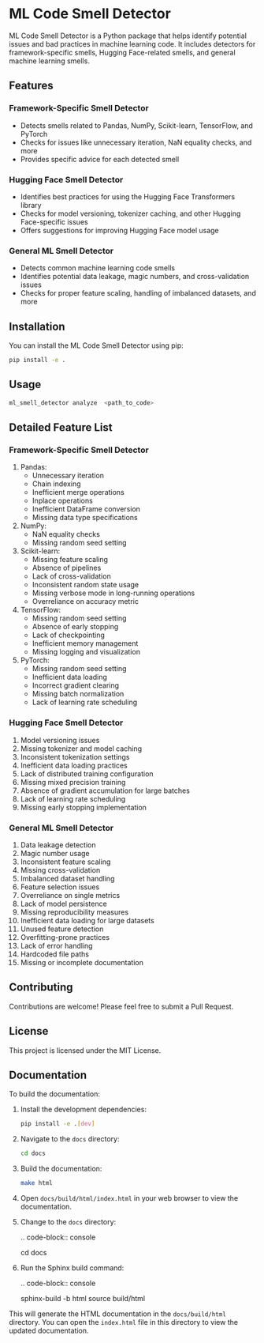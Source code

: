 # ML Code Smell Detector

ML Code Smell Detector is a Python package that helps identify potential issues and bad practices in machine learning code. It includes detectors for framework-specific smells, Hugging Face-related smells, and general machine learning smells.

## Features

### Framework-Specific Smell Detector
- Detects smells related to Pandas, NumPy, Scikit-learn, TensorFlow, and PyTorch
- Checks for issues like unnecessary iteration, NaN equality checks, and more
- Provides specific advice for each detected smell

### Hugging Face Smell Detector
- Identifies best practices for using the Hugging Face Transformers library
- Checks for model versioning, tokenizer caching, and other Hugging Face-specific issues
- Offers suggestions for improving Hugging Face model usage

### General ML Smell Detector
- Detects common machine learning code smells
- Identifies potential data leakage, magic numbers, and cross-validation issues
- Checks for proper feature scaling, handling of imbalanced datasets, and more

## Installation

You can install the ML Code Smell Detector using pip:

```bash
pip install -e .
```

## Usage

```bash
ml_smell_detector analyze  <path_to_code>
```


## Detailed Feature List

### Framework-Specific Smell Detector
1. Pandas:
   - Unnecessary iteration
   - Chain indexing
   - Inefficient merge operations
   - Inplace operations
   - Inefficient DataFrame conversion
   - Missing data type specifications
2. NumPy:
   - NaN equality checks
   - Missing random seed setting
3. Scikit-learn:
   - Missing feature scaling
   - Absence of pipelines
   - Lack of cross-validation
   - Inconsistent random state usage
   - Missing verbose mode in long-running operations
   - Overreliance on accuracy metric
4. TensorFlow:
   - Missing random seed setting
   - Absence of early stopping
   - Lack of checkpointing
   - Inefficient memory management
   - Missing logging and visualization
5. PyTorch:
   - Missing random seed setting
   - Inefficient data loading
   - Incorrect gradient clearing
   - Missing batch normalization
   - Lack of learning rate scheduling

### Hugging Face Smell Detector
1. Model versioning issues
2. Missing tokenizer and model caching
3. Inconsistent tokenization settings
4. Inefficient data loading practices
5. Lack of distributed training configuration
6. Missing mixed precision training
7. Absence of gradient accumulation for large batches
8. Lack of learning rate scheduling
9. Missing early stopping implementation

### General ML Smell Detector
1. Data leakage detection
2. Magic number usage
3. Inconsistent feature scaling
4. Missing cross-validation
5. Imbalanced dataset handling
6. Feature selection issues
7. Overreliance on single metrics
8. Lack of model persistence
9. Missing reproducibility measures
10. Inefficient data loading for large datasets
11. Unused feature detection
12. Overfitting-prone practices
13. Lack of error handling
14. Hardcoded file paths
15. Missing or incomplete documentation

## Contributing

Contributions are welcome! Please feel free to submit a Pull Request.

## License

This project is licensed under the MIT License.


## Documentation

To build the documentation:

1. Install the development dependencies:
   ```bash
   pip install -e .[dev]
   ```

2. Navigate to the `docs` directory:
   ```bash
   cd docs
   ```

3. Build the documentation:
   ```bash
   make html
   ```

4. Open `docs/build/html/index.html` in your web browser to view the documentation.


4. Change to the `docs` directory:

   .. code-block:: console

      cd docs

5. Run the Sphinx build command:

   .. code-block:: console

      sphinx-build -b html source build/html

This will generate the HTML documentation in the `docs/build/html` directory. You can open the `index.html` file in this directory to view the updated documentation.
